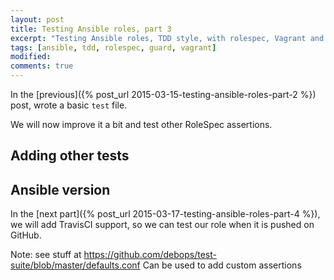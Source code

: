 ```yaml
---
layout: post
title: Testing Ansible roles, part 3
excerpt: "Testing Ansible roles, TDD style, with rolespec, Vagrant and Guard"
tags: [ansible, tdd, rolespec, guard, vagrant]
modified: 
comments: true
---
```


In the [previous]({% post_url 2015-03-15-testing-ansible-roles-part-2 %}) post, wrote a basic `test` file.

We will now improve it a bit and test other RoleSpec assertions.

## Adding other tests

## Ansible version

In the [next part]({% post_url 2015-03-17-testing-ansible-roles-part-4 %}), we will add TravisCI support, so we can test our role when it is pushed on GitHub.



Note: see stuff at https://github.com/debops/test-suite/blob/master/defaults.conf
Can be used to add custom assertions
